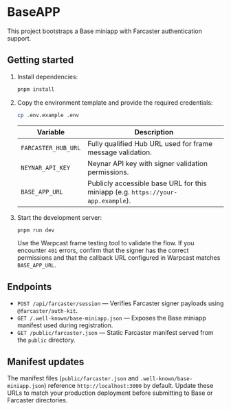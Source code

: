 # BaseAPP

This project bootstraps a Base miniapp with Farcaster authentication support.

## Getting started

1. Install dependencies:

   ```bash
   pnpm install
   ```

2. Copy the environment template and provide the required credentials:

   ```bash
   cp .env.example .env
   ```

   | Variable | Description |
   | --- | --- |
   | `FARCASTER_HUB_URL` | Fully qualified Hub URL used for frame message validation. |
   | `NEYNAR_API_KEY` | Neynar API key with signer validation permissions. |
   | `BASE_APP_URL` | Publicly accessible base URL for this miniapp (e.g. `https://your-app.example`). |

3. Start the development server:

   ```bash
   pnpm run dev
   ```

   Use the Warpcast frame testing tool to validate the flow. If you encounter `401` errors, confirm that the signer has the correct permissions and that the callback URL configured in Warpcast matches `BASE_APP_URL`.

## Endpoints

- `POST /api/farcaster/session` &mdash; Verifies Farcaster signer payloads using `@farcaster/auth-kit`.
- `GET /.well-known/base-miniapp.json` &mdash; Exposes the Base miniapp manifest used during registration.
- `GET /public/farcaster.json` &mdash; Static Farcaster manifest served from the `public` directory.

## Manifest updates

The manifest files (`public/farcaster.json` and `.well-known/base-miniapp.json`) reference `http://localhost:3000` by default. Update these URLs to match your production deployment before submitting to Base or Farcaster directories.
